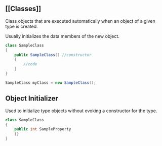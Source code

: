 [[Classes]]
---
Class objects that are executed automatically when an object of a given type is created.

Usually initializes the data members of the new object.

```c#
class SampleClass
{
	public SampleClass() //constructor
	{
		//code
	}
}

SampleClass myClass = new SampleClass();
```

## Object Initializer
Used to initialize type objects without evoking a constructor for the type.

```c#
class SampleClass
{
	public int SampleProperty
	{}
}
```
